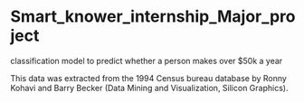 # Smart_knower_internship_Major_project

classification model to predict whether a person makes over $50k a year

This data was extracted from the 1994 Census bureau database by Ronny Kohavi and Barry
Becker (Data Mining and Visualization, Silicon Graphics).


